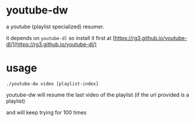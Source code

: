 youtube-dw
======

a youtube (playlist specialized) resumer.

it depends on `youtube-dl` so install it first at [https://rg3.github.io/youtube-dl/](https://rg3.github.io/youtube-dl/)

usage
=====
    ./youtube-dw video [playlist-index]
youtube-dw will resume the last video of the playlist (if the url provided is a playlist)

and will keep trying for 100 times

